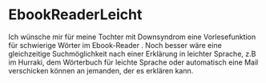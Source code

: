 # EbookReaderLeicht

Ich wünsche mir für meine Tochter mit Downsyndrom eine Vorlesefunktion für schwierige Wörter im Ebook-Reader . Noch besser wäre eine gleichzeitige Suchmöglichkeit nach einer Erklärung in leichter Sprache, z.B im Hurraki, dem Wörterbuch für leichte Sprache oder automatisch eine Mail verschicken können an jemanden, der es erklären kann.
